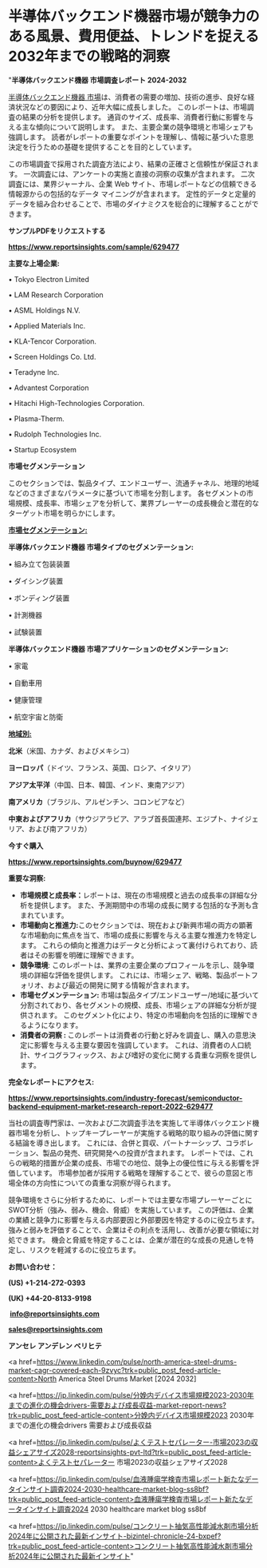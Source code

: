 # 半導体バックエンド機器市場が競争力のある風景、費用便益、トレンドを捉える2032年までの戦略的洞察

"<strong>半導体バックエンド機器 市場調査レポート 2024-2032</strong>

<a href=https://www.reportsinsights.com/sample/629477>半導体バックエンド機器 市場</a>は、消費者の需要の増加、技術の進歩、良好な経済状況などの要因により、近年大幅に成長しました。 このレポートは、市場調査の結果の分析を提供します。 通貨のサイズ、成長率、消費者行動に影響を与える主な傾向について説明します。 また、主要企業の競争環境と市場シェアも強調します。 読者がレポートの重要なポイントを理解し、情報に基づいた意思決定を行うための基礎を提供することを目的としています。

この市場調査で採用された調査方法により、結果の正確さと信頼性が保証されます。 一次調査には、アンケートの実施と直接の洞察の収集が含まれます。 二次調査には、業界ジャーナル、企業 Web サイト、市場レポートなどの信頼できる情報源からの包括的なデータ マイニングが含まれます。 定性的データと定量的データを組み合わせることで、市場のダイナミクスを総合的に理解することができます。

<strong><b>サンプルPDFをリクエストする</b></strong>

<a href=https://www.reportsinsights.com/sample/629477><strong><u>https://www.reportsinsights.com/sample/629477</u></strong></a>

<strong>主要な上場企業:</strong>

• Tokyo Electron Limited

• LAM Research Corporation

• ASML Holdings N.V.

• Applied Materials Inc.

• KLA-Tencor Corporation.

• Screen Holdings Co. Ltd.

• Teradyne Inc.

• Advantest Corporation

• Hitachi High-Technologies Corporation.

• Plasma-Therm.

• Rudolph Technologies Inc.

• Startup Ecosystem

<strong>市場セグメンテーション</strong>

このセクションでは、製品タイプ、エンドユーザー、流通チャネル、地理的地域などのさまざまなパラメータに基づいて市場を分割します。 各セグメントの市場規模、成長率、市場シェアを分析して、業界プレーヤーの成長機会と潜在的なターゲット市場を明らかにします。

<strong><u>市場セグメンテーション</u></strong><strong><u>:</u></strong>

<strong>半導体バックエンド機器 市場タイプのセグメンテーション:</strong>

• 組み立て包装装置

• ダイシング装置

• ボンディング装置

• 計測機器

• 試験装置

<strong>半導体バックエンド機器 市場アプリケーションのセグメンテーション:</strong>

• 家電

• 自動車用

• 健康管理

• 航空宇宙と防衛

<strong><u>地域別</u></strong><strong><u>:</u></strong>

<strong>北米</strong>（米国、カナダ、およびメキシコ）

<strong>ヨーロッパ</strong>（ドイツ、フランス、英国、ロシア、イタリア）

<strong>アジア太平洋</strong>（中国、日本、韓国、インド、東南アジア）

<strong>南アメリカ</strong>（ブラジル、アルゼンチン、コロンビアなど）

<strong>中東およびアフリカ</strong>（サウジアラビア、アラブ首長国連邦、エジプト、ナイジェリア、および南アフリカ）

<strong>今すぐ購入</strong>

<a href=https://www.reportsinsights.com/buynow/629477><strong><u>https://www.reportsinsights.com/buynow/629477</u></strong></a>

<strong>重要な洞察:</strong>
<ul>
  <li><strong>市場規模と成長率：</strong>レポートは、現在の市場規模と過去の成長率の詳細な分析を提供します。 また、予測期間中の市場の成長に関する包括的な予測も含まれています。</li>
  <li><strong>市場動向と推進力:</strong>このセクションでは、現在および新興市場の両方の顕著な市場動向に焦点を当て、市場の成長に影響を与える主要な推進力を特定します。 これらの傾向と推進力はデータと分析によって裏付けられており、読者はその影響を明確に理解できます。</li>
  <li><strong>競争環境</strong>: このレポートは、業界の主要企業のプロフィールを示し、競争環境の詳細な評価を提供します。 これには、市場シェア、戦略、製品ポートフォリオ、および最近の開発に関する情報が含まれます。</li>
  <li><strong>市場セグメンテーション: </strong>市場は製品タイプ/エンドユーザー/地域に基づいて分割されており、各セグメントの規模、成長、市場シェアの詳細な分析が提供されます。 このセグメント化により、特定の市場動向を包括的に理解できるようになります。</li>
  <li><strong>消費者の洞察 : </strong>このレポートは消費者の行動と好みを調査し、購入の意思決定に影響を与える主要な要因を強調しています。 これは、消費者の人口統計、サイコグラフィックス、および嗜好の変化に関する貴重な洞察を提供します。</li>
</ul>
<strong>完全なレポートにアクセス:</strong>

<a href=https://www.reportsinsights.com/industry-forecast/semiconductor-backend-equipment-market-research-report-2022-629477><strong><u><b>https://www.reportsinsights.com/industry-forecast/semiconductor-backend-equipment-market-research-report-2022-629477</b></u></strong></a>

当社の調査専門家は、一次および二次調査手法を実施して半導体バックエンド機器市場を分析し、トップキープレーヤーが実施する戦略的取り組みの評価に関する結論を導き出します。 これには、合併と買収、パートナーシップ、コラボレーション、製品の発売、研究開発への投資が含まれます。 レポートでは、これらの戦略的措置が企業の成長、市場での地位、競争上の優位性に与える影響を評価しています。 市場参加者が採用する戦略を理解することで、彼らの意図と市場全体の方向性についての貴重な洞察が得られます。

競争環境をさらに分析するために、レポートでは主要な市場プレーヤーごとにSWOT分析（強み、弱み、機会、脅威）を実施しています。 この評価は、企業の業績と競争力に影響を与える内部要因と外部要因を特定するのに役立ちます。 強みと弱みを評価することで、企業はその利点を活用し、改善が必要な領域に対処できます。 機会と脅威を特定することは、企業が潜在的な成長の見通しを特定し、リスクを軽減するのに役立ちます。

<strong>お問い合わせ：</strong>

<strong>(US) +1-214-272-0393</strong>

<strong>(UK) +44-20-8133-9198</strong>

<strong> </strong><a href=info@reportsinsights.com><strong><u>info@reportsinsights.com</u></strong></a>

<a href=sales@reportsinsights.com><strong><u>sales@reportsinsights.com</u></strong></a>

<strong>アンセレ アンデレン ベリヒテ</strong>

<a href=https://www.linkedin.com/pulse/north-america-steel-drums-market-cagr-covered-each-9zvyc?trk=public_post_feed-article-content>North America Steel Drums Market [2024 2032]</a>

<a href=https://jp.linkedin.com/pulse/分娩内デバイス市場規模2023-2030年までの進化の機会drivers-需要および成長収益-market-report-news?trk=public_post_feed-article-content>分娩内デバイス市場規模2023 2030年までの進化の機会drivers 需要および成長収益</a>

<a href=https://jp.linkedin.com/pulse/よくテストセパレーター-市場2023の収益シェアサイズ2028-reportsinsights-pvt-ltd?trk=public_post_feed-article-content>よくテストセパレーター 市場2023の収益シェアサイズ2028</a>

<a href=https://jp.linkedin.com/pulse/血液腫瘍学検査市場レポート新たなデータインサイト調査2024-2030-healthcare-market-blog-ss8bf?trk=public_post_feed-article-content>血液腫瘍学検査市場レポート新たなデータインサイト調査2024 2030 healthcare market blog ss8bf</a>

<a href=https://jp.linkedin.com/pulse/コンクリート抽気高性能減水剤市場分析2024年に公開された最新インサイト-bizintel-chronicle-24-bxpef?trk=public_post_feed-article-content>コンクリート抽気高性能減水剤市場分析2024年に公開された最新インサイト</a>"
